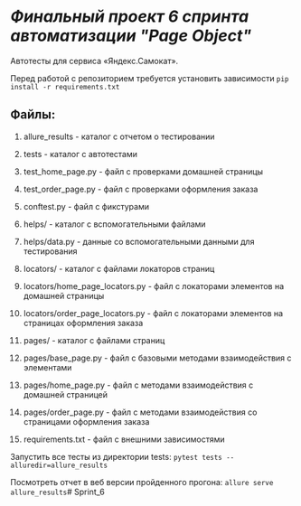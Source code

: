 # *Финальный проект 6 спринта автоматизации "Page Object"*

Автотесты для сервиса «Яндекс.Самокат».

Перед работой с репозиторием требуется установить зависимости
`pip install -r requirements.txt`

## Файлы:
1. allure_results - каталог с отчетом о тестировании
2. tests - каталог с автотестами
3. test_home_page.py - файл с проверками домашней страницы
4. test_order_page.py - файл с проверками оформления заказа
5. conftest.py - файл с фикстурами
6. helps/ - каталог с вспомогательными файлами

7. helps/data.py - данные со вспомогательными данными для тестирования

8. locators/ - каталог с файлами локаторов страниц

9. locators/home_page_locators.py - файл с локаторами элементов на домашней страницы

10. locators/order_page_locators.py - файл с локаторами элементов на страницах оформления заказа

11. pages/ - каталог с файлами страниц

12. pages/base_page.py - файл с базовыми методами взаимодействия с элементами

13. pages/home_page.py - файл с методами взаимодействия с домашней страницей

14. pages/order_page.py - файл с методами взаимодействия со страницами оформления заказа

15. requirements.txt - файл с внешними зависимостями

Запустить все тесты из директории tests:
`pytest tests --alluredir=allure_results`

Посмотреть отчет в веб версии пройденного прогона:
`allure serve allure_results`#   S p r i n t _ 6  
 